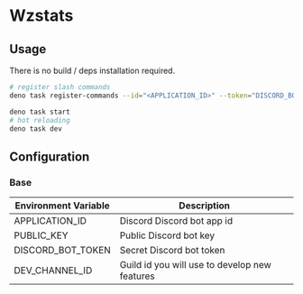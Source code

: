 # Wzstats

## Usage

There is no build / deps installation required.

```bash
# register slash commands
deno task register-commands --id="<APPLICATION_ID>" --token="DISCORD_BOT_TOKEN"
```

```bash
deno task start
# hot reloading
deno task dev
```

## Configuration

### Base
| Environment Variable | Description                                                            |
|----------------------|------------------------------------------------------------------------|
| APPLICATION_ID       | Discord Discord bot app id                                             |
| PUBLIC_KEY           | Public Discord bot key                                                 |
| DISCORD_BOT_TOKEN    | Secret Discord bot token                                               |
| DEV_CHANNEL_ID       | Guild id you will use to develop new features                          |
